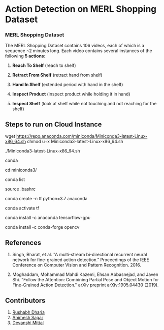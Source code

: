 # Action Detection on MERL Shopping Dataset


### MERL Shopping Dataset

The MERL Shopping Dataset contains 106 videos, each of which is a sequence ~2 minutes long. Each video contains several instances of the following **5 actions:**


  1. **Reach To Shelf**      (reach to shelf)

  2. **Retract From Shelf**  (retract hand from shelf)

  3. **Hand In Shelf**       (extended period with hand in the shelf)

  4. **Inspect Product**     (inspect product while holding it in hand)

  5. **Inspect Shelf**       (look at shelf while not touching and not reaching for the shelf)


## Steps to run on Cloud Instance
wget https://repo.anaconda.com/miniconda/Miniconda3-latest-Linux-x86_64.sh
chmod u+x Miniconda3-latest-Linux-x86_64.sh 

./Miniconda3-latest-Linux-x86_64.sh 

conda

cd miniconda3/

conda list

source .bashrc

conda create -n tf python=3.7 anaconda

conda activate tf

conda install -c anaconda tensorflow-gpu

conda install -c conda-forge opencv


## References

1. Singh, Bharat, et al. "A multi-stream bi-directional recurrent neural network for fine-grained action detection." Proceedings of the IEEE Conference on Computer Vision and Pattern Recognition. 2016.

2. Moghaddam, Mohammad Mahdi Kazemi, Ehsan Abbasnejad, and Javen Shi. "Follow the Attention: Combining Partial Pose and Object Motion for Fine-Grained Action Detection." arXiv preprint arXiv:1905.04430 (2019).

## Contributors
1. [Rushabh Dharia](https://github.com/rushabhdharia)
2. [Animesh Sagar](https://github.com/animeshsagar)
3. [Devanshi Mittal](https://github.com/mittaldevanshi)
 
